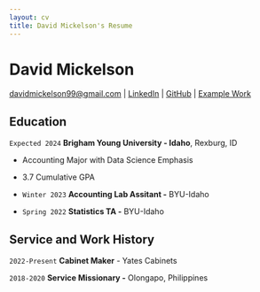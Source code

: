 ```yaml
---
layout: cv
title: David Mickelson's Resume
---
```


# David Mickelson


<div id="webaddress">
<a href="davidmickelson99@gmail.com">davidmickelson99@gmail.com</a>
| <a href="https://www.linkedin.com/in/david-mickelson/">LinkedIn</a>
| <a href="https://github.com/dmickel10">GitHub</a>
| <a href="https://dmickel10.github.io/Understanding-Residuals/">Example Work</a>
</div>



<!-- https://www.monique.tech/the-art-of-markdown -->

## Education

`Expected 2024`
__Brigham Young University - Idaho__, Rexburg, ID

- Accounting Major with Data Science Emphasis

- 3.7 Cumulative GPA

- `Winter 2023`
__Accounting Lab Assitant -__ BYU-Idaho

- `Spring 2022`
__Statistics TA -__ BYU-Idaho



<!-- ## Related Experience

### Internships

`January 2028 - June 2028`
__Pacific Northwest National Lab__, Richland, WA

- Worked on novel methods for soil sampling to reduce laboratory measurements
- Used R and Visual Sample Plan to establish new sampling algorithms
- Published a journal article in Environmental Quality.

### Data Science Lead

`April 2027 - June 2027`
__Westmark Credit Union__, Consultant

- Developed a predicted model to support Westmark in custumer conversion from dealer loans.
- Used R and Python to build a machine learning model using CatBoost in Python and the Tidyverse for data visualization and munging. 
- Improved previous model development to over 85% balanced accuracy. Expect model to be implemented in Westmark business practices.

`September 2027 - April 2028`
__Good2Go__, Consultant

- Built product ordering and supply predictive algorithms for chips and beverages categories
- Established standardized SQL calls and connections for PowerBI dashboards
- Found over $35k in waste and saved over 200 annual hours of store quality control work 

### Data Science Consulting Team

`January 2027 - April 2027`
__Imagine Learning__

- Build web scraping tool to find and format school district technology data.
- Used R and the Rvest package to parse and format web data.
- Saved 30 hours a month with the automated scripts.

`April 2027 - July 2027`
__Pinnacle Management Group__, 

- Proof of concept development of dashboards using client's corporate data.
- Built and documented differences of PowerBI, Google Dashoards, and Tableau.
- Saved client $10k in database and dashboard server fees and validated future dashboard processes. -->


## Service and Work History

`2022-Present`
__Cabinet Maker__ - Yates Cabinets


`2018-2020`
__Service Missionary -__ Olongapo, Philippines



<!-- ### Footer

Last updated: March 2023 -->


